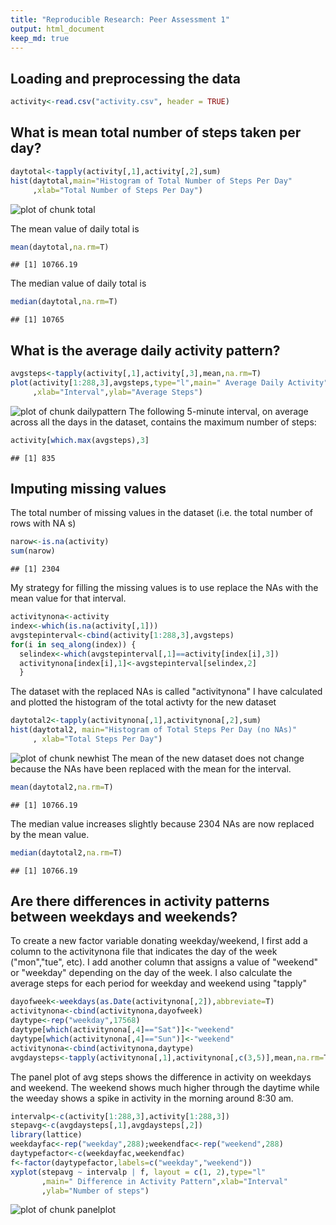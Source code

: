 ```yaml
---
title: "Reproducible Research: Peer Assessment 1"
output: html_document
keep_md: true
---
```



## Loading and preprocessing the data

```r
activity<-read.csv("activity.csv", header = TRUE)  
```

## What is mean total number of steps taken per day?

```r
daytotal<-tapply(activity[,1],activity[,2],sum)  
hist(daytotal,main="Histogram of Total Number of Steps Per Day"
     ,xlab="Total Number of Steps Per Day")
```

![plot of chunk total](figure/total-1.png) 

The mean value of daily total is 

```r
mean(daytotal,na.rm=T)
```

```
## [1] 10766.19
```
The median value of daily total is

```r
median(daytotal,na.rm=T)  
```

```
## [1] 10765
```

## What is the average daily activity pattern?

```r
avgsteps<-tapply(activity[,1],activity[,3],mean,na.rm=T)
plot(activity[1:288,3],avgsteps,type="l",main=" Average Daily Activity"
     ,xlab="Interval",ylab="Average Steps")
```

![plot of chunk dailypattern](figure/dailypattern-1.png) 
The following 5-minute interval, on average across all the days in the dataset, contains the maximum number of steps:

```r
activity[which.max(avgsteps),3]
```

```
## [1] 835
```
## Imputing missing values
The total number of missing values in the dataset (i.e. the total number of rows with  NA s)

```r
narow<-is.na(activity)
sum(narow)
```

```
## [1] 2304
```
My strategy for filling the missing values is to use replace the NAs with the mean value for that interval.  

```r
activitynona<-activity
index<-which(is.na(activity[,1]))
avgstepinterval<-cbind(activity[1:288,3],avgsteps)
for(i in seq_along(index)) {
  selindex<-which(avgstepinterval[,1]==activity[index[i],3])
  activitynona[index[i],1]<-avgstepinterval[selindex,2]
  }
```
The dataset with the replaced NAs is called "activitynona"
I have calculated and plotted the histogram of the total activty for the new dataset


```r
daytotal2<-tapply(activitynona[,1],activitynona[,2],sum)
hist(daytotal2, main="Histogram of Total Steps Per Day (no NAs)"
     , xlab="Total Steps Per Day")
```

![plot of chunk newhist](figure/newhist-1.png) 
The mean of the new dataset does not change because the NAs have been replaced with the mean for the interval.

```r
mean(daytotal2,na.rm=T)
```

```
## [1] 10766.19
```
The median value increases slightly because 2304 NAs are now replaced by the mean value.

```r
median(daytotal2,na.rm=T)
```

```
## [1] 10766.19
```

## Are there differences in activity patterns between weekdays and weekends?
To create a new factor variable donating weekday/weekend, I first add a column to the activitynona file that indicates the day of the week ("mon","tue", etc). I add another column that assigns a value of "weekend" or "weekday" depending on the day of the week. I also calculate the average steps for each period for weekday and weekend using "tapply"

```r
dayofweek<-weekdays(as.Date(activitynona[,2]),abbreviate=T)
activitynona<-cbind(activitynona,dayofweek)
daytype<-rep("weekday",17568)
daytype[which(activitynona[,4]=="Sat")]<-"weekend"
daytype[which(activitynona[,4]=="Sun")]<-"weekend"
activitynona<-cbind(activitynona,daytype)
avgdaysteps<-tapply(activitynona[,1],activitynona[,c(3,5)],mean,na.rm=T)
```
The panel plot of avg steps shows the difference in activity on weekdays and weekend. The weekend shows much higher through the daytime while the weeday shows a spike in activity in the morning around 8:30 am.

```r
intervalp<-c(activity[1:288,3],activity[1:288,3])
stepavg<-c(avgdaysteps[,1],avgdaysteps[,2])
library(lattice)
weekdayfac<-rep("weekday",288);weekendfac<-rep("weekend",288)
daytypefactor<-c(weekdayfac,weekendfac)
f<-factor(daytypefactor,labels=c("weekday","weekend"))
xyplot(stepavg ~ intervalp | f, layout = c(1, 2),type="l"
       ,main=" Difference in Activity Pattern",xlab="Interval"
       ,ylab="Number of steps")
```

![plot of chunk panelplot](figure/panelplot-1.png) 
